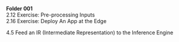 ﻿

**Folder 001**     
2.12 Exercise: Pre-processing Inputs   
2.16 Exercise: Deploy An App at the Edge  

4.5 Feed an IR (Intermediate Representation) to the Inference Engine   
